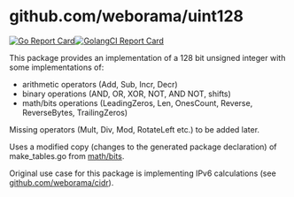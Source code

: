 # github.com/weborama/uint128

[![Go Report Card](https://goreportcard.com/badge/github.com/weborama/uint128)](https://goreportcard.com/report/github.com/weborama/uint128)[![GolangCI Report Card](https://github.com/golangci/golangci-web/blob/master/src/assets/images/badge_a_plus_flat.svg)](https://golangci.com/r/github.com/weborama/uint128)

This package provides an implementation of a 128 bit unsigned integer with some
implementations of:

- arithmetic operators (Add, Sub, Incr, Decr)
- binary operations (AND, OR, XOR, NOT, AND NOT, shifts)
- math/bits operations (LeadingZeros, Len, OnesCount, Reverse, ReverseBytes, TrailingZeros)

Missing operators (Mult, Div, Mod, RotateLeft etc.) to be added later.

Uses a modified copy (changes to the generated package declaration) of make_tables.go from [math/bits](https://github.com/golang/go/tree/master/src/math/bits).

Original use case for this package is implementing IPv6 calculations (see
[github.com/weborama/cidr](http://github.com/weborama/cidr)).
